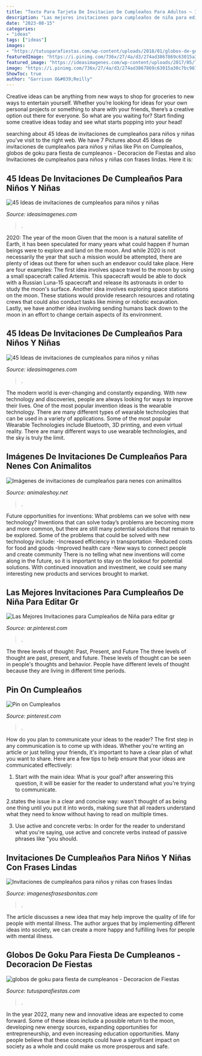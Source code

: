 ```yaml
---
title: "Texto Para Tarjeta De Invitacion De Cumpleaños Para Adultos ~ Invitaciones De Cumpleaños Para Niños Y Niñas Con Frases Lindas"
description: "Las mejores invitaciones para cumpleaños de niña para editar gr"
date: "2023-08-15"
categories:
- "ideas"
tags: ["ideas"]
images:
- "https://tutusparafiestas.com/wp-content/uploads/2018/01/globos-de-goku-para-fiesta-de-cumpleanos.jpg"
featuredImage: "https://i.pinimg.com/736x/27/4a/d3/274ad3867869c63015a30c7bc9670d92.jpg"
featured_image: "https://ideasimagenes.com/wp-content/uploads/2017/05/TarjetaCumple34.jpg"
image: "https://i.pinimg.com/736x/27/4a/d3/274ad3867869c63015a30c7bc9670d92.jpg"
ShowToc: true
author: "Garrison O&#039;Reilly"
---
```



Creative ideas can be anything from new ways to shop for groceries to new ways to entertain yourself. Whether you’re looking for ideas for your own personal projects or something to share with your friends, there’s a creative option out there for everyone. So what are you waiting for? Start finding some creative ideas today and see what starts popping into your head!

	

		
searching about 45 Ideas de invitaciones de cumpleaños para niños y niñas you've visit to the right web. We have 7 Pictures about 45 Ideas de invitaciones de cumpleaños para niños y niñas like Pin on Cumpleaños, globos de goku para fiesta de cumpleanos - Decoracion de Fiestas and also Invitaciones de cumpleaños para niños y niñas con frases lindas. Here it is:
		
    
## 45 Ideas De Invitaciones De Cumpleaños Para Niños Y Niñas

<img loading=lazy src="https://ideasimagenes.com/wp-content/uploads/2017/05/TarjetasCumple6.jpg" onerror="this.onerror=null;this.src='https://tse3.mm.bing.net/th?id=OIP.ZvTracQI312_LfjGX3oCWAHaLH&amp;pid=15.1';" alt="45 Ideas de invitaciones de cumpleaños para niños y niñas">

_Source: ideasimagenes.com_

>. 

	

2020: The year of the moon
Given that the moon is a natural satellite of Earth, it has been speculated for many years what could happen if human beings were to explore and land on the moon. And while 2020 is not necessarily the year that such a mission would be attempted, there are plenty of ideas out there for when such an endeavor could take place. Here are four examples: 
The first idea involves space travel to the moon by using a small spacecraft called Artemis. This spacecraft would be able to dock with a Russian Luna-15 spacecraft and release its astronauts in order to study the moon's surface. 
Another idea involves exploring space stations on the moon. These stations would provide research resources and rotating crews that could also conduct tasks like mining or robotic excavation. 
Lastly, we have another idea involving sending humans back down to the moon in an effort to change certain aspects of its environment.

    
## 45 Ideas De Invitaciones De Cumpleaños Para Niños Y Niñas

<img loading=lazy src="https://ideasimagenes.com/wp-content/uploads/2017/05/TarjetaCumple34.jpg" onerror="this.onerror=null;this.src='https://tse1.mm.bing.net/th?id=OIP.rcwlg2qanky4mKygswgyLgHaFS&amp;pid=15.1';" alt="45 Ideas de invitaciones de cumpleaños para niños y niñas">

_Source: ideasimagenes.com_

>. 

	

The modern world is ever-changing and constantly expanding. With new technology and discoveries, people are always looking for ways to improve their lives. One of the most popular invention ideas is the wearable technology. There are many different types of wearable technologies that can be used in a variety of applications. Some of the most popular Wearable Technologies include Bluetooth, 3D printing, and even virtual reality. There are many different ways to use wearable technologies, and the sky is truly the limit.

    
## Imágenes De Invitaciones De Cumpleaños Para Nenes Con Animalitos

<img loading=lazy src="http://animaleshoy.net/wp-content/uploads/2016/06/invitacion-cumple.jpg" onerror="this.onerror=null;this.src='https://tse3.mm.bing.net/th?id=OIP.CQJ0g9zNXXhN2AhJD3nfVAHaKH&amp;pid=15.1';" alt="Imágenes de invitaciones de cumpleaños para nenes con animalitos">

_Source: animaleshoy.net_

>. 

	

Future opportunities for inventions: What problems can we solve with new technology?
Inventions that can solve today’s problems are becoming more and more common, but there are still many potential solutions that remain to be explored. Some of the problems that could be solved with new technology include: 
-Increased efficiency in transportation 
-Reduced costs for food and goods 
-Improved health care 
-New ways to connect people and create community 
There is no telling what new inventions will come along in the future, so it is important to stay on the lookout for potential solutions. With continued innovation and investment, we could see many interesting new products and services brought to market.

    
## Las Mejores Invitaciones Para Cumpleaños De Niña Para Editar Gr

<img loading=lazy src="https://i.pinimg.com/736x/27/4a/d3/274ad3867869c63015a30c7bc9670d92.jpg" onerror="this.onerror=null;this.src='https://tse3.mm.bing.net/th?id=OIP.m3t7jDByCzZeLULMmh_0XgAAAA&amp;pid=15.1';" alt="Las Mejores Invitaciones para Cumpleaños de Niña para editar gr">

_Source: ar.pinterest.com_

>. 

	

The three levels of thought: Past, Present, and Future
The three levels of thought are past, present, and future. These levels of thought can be seen in people's thoughts and behavior. People have different levels of thought because they are living in different time periods.

    
## Pin On Cumpleaños

<img loading=lazy src="https://i.pinimg.com/736x/eb/c8/b1/ebc8b15486635e39c7f52d2739e7b7c2.jpg" onerror="this.onerror=null;this.src='https://tse2.mm.bing.net/th?id=OIP.pmFA8Zq17JgmA6ltynVRJgHaF4&amp;pid=15.1';" alt="Pin on Cumpleaños">

_Source: pinterest.com_

>. 

	

How do you plan to communicate your ideas to the reader?
The first step in any communication is to come up with ideas. Whether you're writing an article or just telling your friends, it's important to have a clear plan of what you want to share. Here are a few tips to help ensure that your ideas are communicated effectively:
1. Start with the main idea: What is your goal? after answering this question, it will be easier for the reader to understand what you're trying to communicate.

2.states the issue in a clear and concise way: wasn't thought of as being one thing until you put it into words, making sure that all readers understand what they need to know without having to read on multiple times.

3. Use active and concrete verbs: In order for the reader to understand what you're saying, use active and concrete verbs instead of passive phrases like "you should.

    
## Invitaciones De Cumpleaños Para Niños Y Niñas Con Frases Lindas

<img loading=lazy src="https://imagenesfrasesbonitas.com/wp-content/uploads/2017/11/ni-1.jpg" onerror="this.onerror=null;this.src='https://tse2.mm.bing.net/th?id=OIP.MaPsbY--BxL2MgI3h90-MAHaFj&amp;pid=15.1';" alt="Invitaciones de cumpleaños para niños y niñas con frases lindas">

_Source: imagenesfrasesbonitas.com_

>. 

	

The article discusses a new idea that may help improve the quality of life for people with mental illness. The author argues that by implementing different ideas into society, we can create a more happy and fulfilling lives for people with mental illness.

    
## Globos De Goku Para Fiesta De Cumpleanos - Decoracion De Fiestas

<img loading=lazy src="https://tutusparafiestas.com/wp-content/uploads/2018/01/globos-de-goku-para-fiesta-de-cumpleanos.jpg" onerror="this.onerror=null;this.src='https://tse3.mm.bing.net/th?id=OIP.SuHttEOuSSg9xQjtEdBwbwHaJ4&amp;pid=15.1';" alt="globos de goku para fiesta de cumpleanos - Decoracion de Fiestas">

_Source: tutusparafiestas.com_

>. 

	

In the year 2022, many new and innovative ideas are expected to come forward. Some of these ideas include a possible return to the moon, developing new energy sources, expanding opportunities for entrepreneurship, and even increasing education opportunities. Many people believe that these concepts could have a significant impact on society as a whole and could make us more prosperous and safe.


